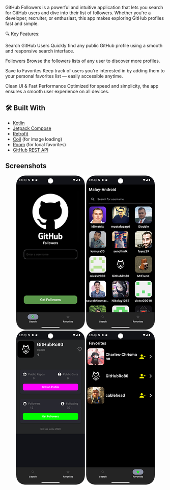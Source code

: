 

GitHub Followers is a powerful and intuitive application that lets you search for GitHub users and dive into their list of followers. Whether you're a developer, recruiter, or enthusiast, this app makes exploring GitHub profiles fast and simple.

🔍 Key Features:

Search GitHub Users
Quickly find any public GitHub profile using a smooth and responsive search interface.

Followers
Browse the followers lists of any user to discover more profiles.

Save to Favorites
Keep track of users you're interested in by adding them to your personal favorites list — easily accessible anytime.

Clean UI & Fast Performance
Optimized for speed and simplicity, the app ensures a smooth user experience on all devices.


## 🛠️ Built With

- [Kotlin](https://kotlinlang.org/)
- [Jetpack Compose](https://developer.android.com/jetpack/compose)
- [Retrofit](https://square.github.io/retrofit/)
- [Coil](https://coil-kt.github.io/coil/) (for image loading)
- [Room](https://developer.android.com/jetpack/androidx/releases/room) (for local favorites)
- [GitHub REST API](https://docs.github.com/en/rest)


## Screenshots

<p align="center">
<img src="/assets/search.png">
<img src="/assets/followers.png">
<img src="/assets/profile.png">
<img src="/assets/favorites.png">
</p>
